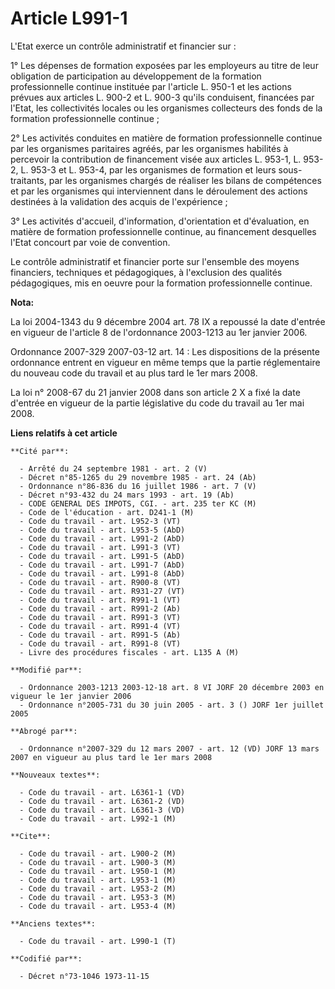 # Article L991-1

L'Etat exerce un contrôle administratif et financier sur :

1° Les dépenses de formation exposées par les employeurs au titre de leur obligation de participation au développement de la
formation professionnelle continue instituée par l'article L. 950-1 et les actions prévues aux articles L. 900-2 et L. 900-3
qu'ils conduisent, financées par l'Etat, les collectivités locales ou les organismes collecteurs des fonds de la formation
professionnelle continue ;

2° Les activités conduites en matière de formation professionnelle continue par les organismes paritaires agréés, par les
organismes habilités à percevoir la contribution de financement visée aux articles L. 953-1, L. 953-2, L. 953-3 et L. 953-4,
par les organismes de formation et leurs sous-traitants, par les organismes chargés de réaliser les bilans de compétences et
par les organismes qui interviennent dans le déroulement des actions destinées à la validation des acquis de l'expérience ;

3° Les activités d'accueil, d'information, d'orientation et d'évaluation, en matière de formation professionnelle continue,
au financement desquelles l'Etat concourt par voie de convention.

Le contrôle administratif et financier porte sur l'ensemble des moyens financiers, techniques et pédagogiques, à l'exclusion
des qualités pédagogiques, mis en oeuvre pour la formation professionnelle continue.

**Nota:**

La loi 2004-1343 du 9 décembre 2004 art. 78 IX a repoussé la date d'entrée en vigueur de l'article 8 de l'ordonnance
2003-1213 au 1er janvier 2006.

Ordonnance 2007-329 2007-03-12 art. 14 : Les dispositions de la présente ordonnance entrent en vigueur en même temps que la
partie réglementaire du nouveau code du travail et au plus tard le 1er mars 2008.

La loi n° 2008-67 du 21 janvier 2008 dans son article 2 X a fixé la date d'entrée en vigueur de la partie législative du code
du travail au 1er mai 2008.

**Liens relatifs à cet article**

	**Cité par**:

	  - Arrêté du 24 septembre 1981 - art. 2 (V)
	  - Décret n°85-1265 du 29 novembre 1985 - art. 24 (Ab)
	  - Ordonnance n°86-836 du 16 juillet 1986 - art. 7 (V)
	  - Décret n°93-432 du 24 mars 1993 - art. 19 (Ab)
	  - CODE GENERAL DES IMPOTS, CGI. - art. 235 ter KC (M)
	  - Code de l'éducation - art. D241-1 (M)
	  - Code du travail - art. L952-3 (VT)
	  - Code du travail - art. L953-5 (AbD)
	  - Code du travail - art. L991-2 (AbD)
	  - Code du travail - art. L991-3 (VT)
	  - Code du travail - art. L991-5 (AbD)
	  - Code du travail - art. L991-7 (AbD)
	  - Code du travail - art. L991-8 (AbD)
	  - Code du travail - art. R900-8 (VT)
	  - Code du travail - art. R931-27 (VT)
	  - Code du travail - art. R991-1 (VT)
	  - Code du travail - art. R991-2 (Ab)
	  - Code du travail - art. R991-3 (VT)
	  - Code du travail - art. R991-4 (VT)
	  - Code du travail - art. R991-5 (Ab)
	  - Code du travail - art. R991-8 (VT)
	  - Livre des procédures fiscales - art. L135 A (M)

	**Modifié par**:

	  - Ordonnance 2003-1213 2003-12-18 art. 8 VI JORF 20 décembre 2003 en vigueur le 1er janvier 2006
	  - Ordonnance n°2005-731 du 30 juin 2005 - art. 3 () JORF 1er juillet 2005

	**Abrogé par**:

	  - Ordonnance n°2007-329 du 12 mars 2007 - art. 12 (VD) JORF 13 mars 2007 en vigueur au plus tard le 1er mars 2008

	**Nouveaux textes**:

	  - Code du travail - art. L6361-1 (VD)
	  - Code du travail - art. L6361-2 (VD)
	  - Code du travail - art. L6361-3 (VD)
	  - Code du travail - art. L992-1 (M)

	**Cite**:

	  - Code du travail - art. L900-2 (M)
	  - Code du travail - art. L900-3 (M)
	  - Code du travail - art. L950-1 (M)
	  - Code du travail - art. L953-1 (M)
	  - Code du travail - art. L953-2 (M)
	  - Code du travail - art. L953-3 (M)
	  - Code du travail - art. L953-4 (M)

	**Anciens textes**:

	  - Code du travail - art. L990-1 (T)

	**Codifié par**:

	  - Décret n°73-1046 1973-11-15
